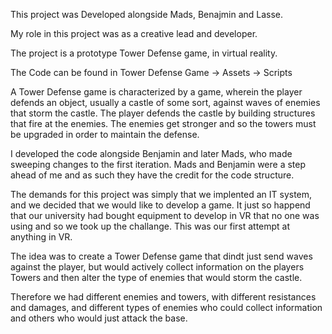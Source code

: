 This project was Developed alongside Mads, Benajmin and Lasse.

My role in this project was as a creative lead and developer.

The project is a prototype Tower Defense game, in virtual reality.

The Code can be found in Tower Defense Game -> Assets -> Scripts

A Tower Defense game is characterized by a game, wherein the player defends an object, usually a castle of some sort, against waves
of enemies that storm the castle. The player defends the castle by building structures that fire at the enemies. The enemies get stronger
and so the towers must be upgraded in order to maintain the defense.

I developed the code alongside Benjamin and later Mads, who made sweeping changes to the first iteration.
Mads and Benjamin were a step ahead of me and as such they have the credit for the code structure.

The demands for this project was simply that we implented an IT system, and we decided that we would like to develop a game.
It just so happend that our university had bought equipment to develop in VR that no one was using and so we took up the challange.
This was our first attempt at anything in VR.

The idea was to create a Tower Defense game that dindt just send waves against the player, but would actively collect information on the 
players Towers and then alter the type of enemies that would storm the castle. 

Therefore we had different enemies and towers, with different resistances and damages, and different types of enemies who could collect
information and others who would just attack the base.






